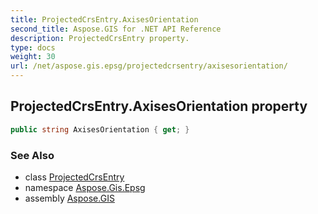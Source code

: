 ```yaml
---
title: ProjectedCrsEntry.AxisesOrientation
second_title: Aspose.GIS for .NET API Reference
description: ProjectedCrsEntry property. 
type: docs
weight: 30
url: /net/aspose.gis.epsg/projectedcrsentry/axisesorientation/
---
```

## ProjectedCrsEntry.AxisesOrientation property

```csharp
public string AxisesOrientation { get; }
```

### See Also

* class [ProjectedCrsEntry](../)
* namespace [Aspose.Gis.Epsg](../../projectedcrsentry/)
* assembly [Aspose.GIS](../../../)


